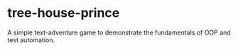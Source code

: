 # tree-house-prince
A simple text-adventure game to demonstrate the fundamentals of OOP and test automation.
